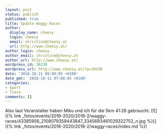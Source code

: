 ```yaml
---
layout: post
status: publish
published: true
title: Update Waggy Races
author:
  display_name: cheesy
  login: cheesy
  email: christine@cheesy.at
  url: http://www.cheesy.at/
author_login: cheesy
author_email: christine@cheesy.at
author_url: http://www.cheesy.at/
wordpress_id: 36330
wordpress_url: http://www.cheesy.at/?p=36330
date: '2018-10-11 09:08:05 +0100'
date_gmt: '2018-10-11 07:08:05 +0100'
categories:
- Sport
- Tiere
comments: []
---
```

Also laut Veranstalter haben Miku und ich für die 5km 41:26 gebraucht.
[![]({% link _fotos/events/2016-2020/2018-2/waggy-races/43385956_2108079359443847_3345693461029322752_n.jpg %})]({% link _fotos/events/2016-2020/2018-2/waggy-races/index.md %})
